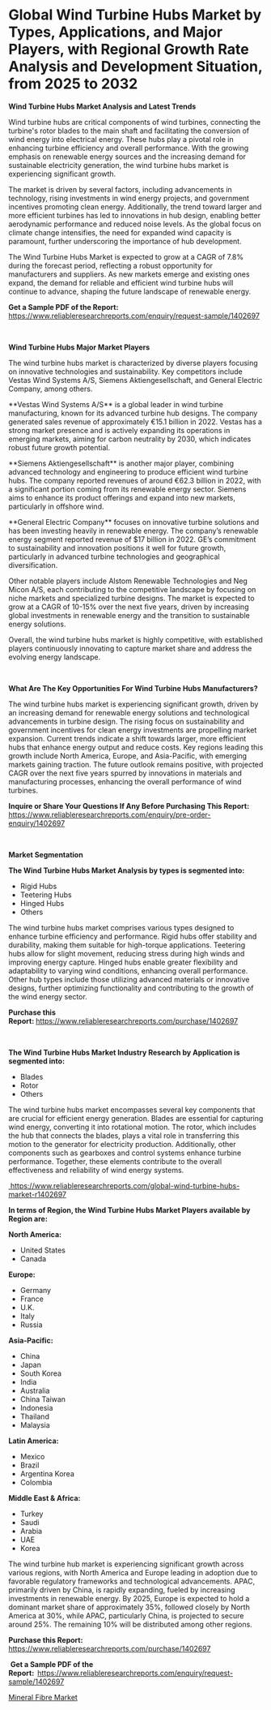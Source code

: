<p><h1>Global Wind Turbine Hubs Market by Types, Applications, and Major Players, with Regional Growth Rate Analysis and Development Situation, from 2025 to 2032</h1></p><p><strong>Wind Turbine Hubs Market Analysis and Latest Trends</strong></p>
<p><p>Wind turbine hubs are critical components of wind turbines, connecting the turbine's rotor blades to the main shaft and facilitating the conversion of wind energy into electrical energy. These hubs play a pivotal role in enhancing turbine efficiency and overall performance. With the growing emphasis on renewable energy sources and the increasing demand for sustainable electricity generation, the wind turbine hubs market is experiencing significant growth.</p><p>The market is driven by several factors, including advancements in technology, rising investments in wind energy projects, and government incentives promoting clean energy. Additionally, the trend toward larger and more efficient turbines has led to innovations in hub design, enabling better aerodynamic performance and reduced noise levels. As the global focus on climate change intensifies, the need for expanded wind capacity is paramount, further underscoring the importance of hub development.</p><p>The Wind Turbine Hubs Market is expected to grow at a CAGR of 7.8% during the forecast period, reflecting a robust opportunity for manufacturers and suppliers. As new markets emerge and existing ones expand, the demand for reliable and efficient wind turbine hubs will continue to advance, shaping the future landscape of renewable energy.</p></p>
<p><strong>Get a Sample PDF of the Report:&nbsp;</strong> <a href="https://www.reliableresearchreports.com/enquiry/request-sample/1402697?utm_campaign=3250&utm_medium=2&utm_source=Github&utm_content=ia&utm_term=28032025&utm_id=wind-turbine-hubs">https://www.reliableresearchreports.com/enquiry/request-sample/1402697</a></p>
<p>&nbsp;</p>
<p><strong>Wind Turbine Hubs Major Market Players</strong></p>
<p><p>The wind turbine hubs market is characterized by diverse players focusing on innovative technologies and sustainability. Key competitors include Vestas Wind Systems A/S, Siemens Aktiengesellschaft, and General Electric Company, among others.</p><p>**Vestas Wind Systems A/S** is a global leader in wind turbine manufacturing, known for its advanced turbine hub designs. The company generated sales revenue of approximately €15.1 billion in 2022. Vestas has a strong market presence and is actively expanding its operations in emerging markets, aiming for carbon neutrality by 2030, which indicates robust future growth potential.</p><p>**Siemens Aktiengesellschaft** is another major player, combining advanced technology and engineering to produce efficient wind turbine hubs. The company reported revenues of around €62.3 billion in 2022, with a significant portion coming from its renewable energy sector. Siemens aims to enhance its product offerings and expand into new markets, particularly in offshore wind.</p><p>**General Electric Company** focuses on innovative turbine solutions and has been investing heavily in renewable energy. The company’s renewable energy segment reported revenue of $17 billion in 2022. GE’s commitment to sustainability and innovation positions it well for future growth, particularly in advanced turbine technologies and geographical diversification.</p><p>Other notable players include Alstom Renewable Technologies and Neg Micon A/S, each contributing to the competitive landscape by focusing on niche markets and specialized turbine designs. The market is expected to grow at a CAGR of 10-15% over the next five years, driven by increasing global investments in renewable energy and the transition to sustainable energy solutions. </p><p>Overall, the wind turbine hubs market is highly competitive, with established players continuously innovating to capture market share and address the evolving energy landscape.</p></p>
<p>&nbsp;</p>
<p><strong>What Are The Key Opportunities For Wind Turbine Hubs Manufacturers?</strong></p>
<p><p>The wind turbine hubs market is experiencing significant growth, driven by an increasing demand for renewable energy solutions and technological advancements in turbine design. The rising focus on sustainability and government incentives for clean energy investments are propelling market expansion. Current trends indicate a shift towards larger, more efficient hubs that enhance energy output and reduce costs. Key regions leading this growth include North America, Europe, and Asia-Pacific, with emerging markets gaining traction. The future outlook remains positive, with projected CAGR over the next five years spurred by innovations in materials and manufacturing processes, enhancing the overall performance of wind turbines.</p></p>
<p><strong>Inquire or Share Your Questions If Any Before Purchasing This Report:</strong> <a href="https://www.reliableresearchreports.com/enquiry/pre-order-enquiry/1402697?utm_campaign=3250&utm_medium=2&utm_source=Github&utm_content=ia&utm_term=28032025&utm_id=wind-turbine-hubs">https://www.reliableresearchreports.com/enquiry/pre-order-enquiry/1402697</a></p>
<p>&nbsp;</p>
<p><strong>Market Segmentation</strong></p>
<p><strong>The Wind Turbine Hubs Market Analysis by types is segmented into:</strong></p>
<p><ul><li>Rigid Hubs</li><li>Teetering Hubs</li><li>Hinged Hubs</li><li>Others</li></ul></p>
<p><p>The wind turbine hubs market comprises various types designed to enhance turbine efficiency and performance. Rigid hubs offer stability and durability, making them suitable for high-torque applications. Teetering hubs allow for slight movement, reducing stress during high winds and improving energy capture. Hinged hubs enable greater flexibility and adaptability to varying wind conditions, enhancing overall performance. Other hub types include those utilizing advanced materials or innovative designs, further optimizing functionality and contributing to the growth of the wind energy sector.</p></p>
<p><strong>Purchase this Report:&nbsp;</strong><a href="https://www.reliableresearchreports.com/purchase/1402697?utm_campaign=3250&utm_medium=2&utm_source=Github&utm_content=ia&utm_term=28032025&utm_id=wind-turbine-hubs">https://www.reliableresearchreports.com/purchase/1402697</a></p>
<p>&nbsp;</p>
<p><strong>The Wind Turbine Hubs Market Industry Research by Application is segmented into:</strong></p>
<p><ul><li>Blades</li><li>Rotor</li><li>Others</li></ul></p>
<p><p>The wind turbine hubs market encompasses several key components that are crucial for efficient energy generation. Blades are essential for capturing wind energy, converting it into rotational motion. The rotor, which includes the hub that connects the blades, plays a vital role in transferring this motion to the generator for electricity production. Additionally, other components such as gearboxes and control systems enhance turbine performance. Together, these elements contribute to the overall effectiveness and reliability of wind energy systems.</p></p>
<p><a href="https://www.reliableresearchreports.com/global-wind-turbine-hubs-market-r1402697?utm_campaign=3250&utm_medium=2&utm_source=Github&utm_content=ia&utm_term=28032025&utm_id=wind-turbine-hubs">&nbsp;https://www.reliableresearchreports.com/global-wind-turbine-hubs-market-r1402697</a></p>
<p><strong>In terms of Region, the Wind Turbine Hubs Market Players available by Region are:</strong></p>
<p>
    <p> <strong> North America: </strong>
        <ul>
            <li>United States</li>
            <li>Canada</li>
        </ul>
        </p> 
    <p> <strong> Europe: </strong>
        <ul>
            <li>Germany</li>
            <li>France</li>
            <li>U.K.</li>
            <li>Italy</li>
            <li>Russia</li>
        </ul>
        </p> 
    <p> <strong> Asia-Pacific: </strong>
        <ul>
            <li>China</li>
            <li>Japan</li>
            <li>South Korea</li>
            <li>India</li>
            <li>Australia</li>
            <li>China Taiwan</li>
            <li>Indonesia</li>
            <li>Thailand</li>
            <li>Malaysia</li>
        </ul>
        </p> 
    <p> <strong> Latin America: </strong>
        <ul>
            <li>Mexico</li>
            <li>Brazil</li>
            <li>Argentina Korea</li>
            <li>Colombia</li>
        </ul>
        </p> 
    <p> <strong> Middle East & Africa: </strong>
        <ul>
            <li>Turkey</li>
            <li>Saudi</li>
            <li>Arabia</li>
            <li>UAE</li>
            <li>Korea</li>
        </ul>
    </p>
    </p>
<p><p>The wind turbine hub market is experiencing significant growth across various regions, with North America and Europe leading in adoption due to favorable regulatory frameworks and technological advancements. APAC, primarily driven by China, is rapidly expanding, fueled by increasing investments in renewable energy. By 2025, Europe is expected to hold a dominant market share of approximately 35%, followed closely by North America at 30%, while APAC, particularly China, is projected to secure around 25%. The remaining 10% will be distributed among other regions.</p></p>
<p><strong>Purchase this Report: </strong><a href="https://www.reliableresearchreports.com/purchase/1402697?utm_campaign=3250&utm_medium=2&utm_source=Github&utm_content=ia&utm_term=28032025&utm_id=wind-turbine-hubs">https://www.reliableresearchreports.com/purchase/1402697</a></p>
<p>&nbsp;<strong>Get a Sample PDF of the Report:&nbsp;&nbsp;</strong><a href="https://www.reliableresearchreports.com/enquiry/request-sample/1402697?utm_campaign=3250&utm_medium=2&utm_source=Github&utm_content=ia&utm_term=28032025&utm_id=wind-turbine-hubs">https://www.reliableresearchreports.com/enquiry/request-sample/1402697</a></p>
<p><strong></strong></p>
<p><p><a href="https://github.com/jolinolooman/Market-Research-Report-List-1/blob/main/mineral-fibre-market.md?utm_campaign=3250&utm_medium=2&utm_source=Github&utm_content=ia&utm_term=28032025&utm_id=wind-turbine-hubs">Mineral Fibre Market</a></p></p>